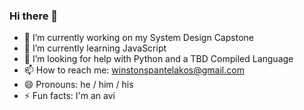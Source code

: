 ### Hi there 👋

- 🔭 I’m currently working on my System Design Capstone
- 🌱 I’m currently learning JavaScript
- 🤔 I’m looking for help with Python and a TBD Compiled Language
- 📫 How to reach me: winstonspantelakos@gmail.com 
- 😄 Pronouns: he / him / his
- ⚡ Fun facts: I'm an avi
<!--
**winstonthep/winstonthep** is a ✨ _special_ ✨ repository because its `README.md` (this file) appears on your GitHub profile.

Here are some ideas to get you started:


-->
